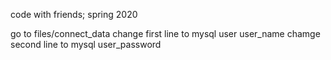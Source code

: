 code with friends;
spring 2020

go to files/connect_data
change first line to mysql user user_name
chamge second line to mysql user_password
